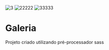![3](https://github.com/brunodyegoweb/Galeria/assets/108852599/4d4dfafe-a3ad-4825-895b-2f3b2ec91b5d)
![22222](https://github.com/brunodyegoweb/Galeria/assets/108852599/b4c93196-6db7-4dd5-8460-9d24f976e821)
![33333](https://github.com/brunodyegoweb/Galeria/assets/108852599/d842cf3e-85fe-4229-b5af-8f2068c99066)

# Galeria
 Projeto criado utilizando pré-processador sass

